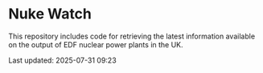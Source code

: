 # Nuke Watch

This repository includes code for retrieving the latest information available on the output of EDF nuclear power plants in the UK.

Last updated: 2025-07-31 09:23